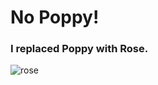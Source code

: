 # No Poppy!

### I replaced Poppy with Rose.

![rose](https://github.com/ZeusBlockTuber/no-poppy/assets/68651897/64bf9b89-9fac-4720-9bc3-b6e2d1fcc10c)
